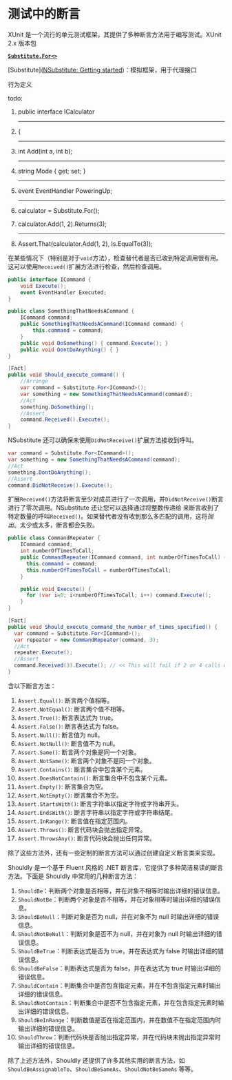 # 测试中的断言

XUnit 是一个流行的单元测试框架，其提供了多种断言方法用于编写测试。XUnit 2.x 版本包

**<u>`Substitute.For<>`</u>**

[Substitute]([NSubstitute: Getting started](https://nsubstitute.github.io/help/getting-started/))：模拟框架，用于代理接口

行为定义

todo:

1. public interface ICalculator   
   
   ---

2. {   
   
   ---

3. int Add(int a, int b);   
   
   ---

4. string Mode { get; set; }   
   
   ---

5. event EventHandler PoweringUp;   
   
   ---



1. calculator = Substitute.For<ICalculator>();

2. calculator.Add(1, 2).Returns(3);   
   
   ---

3. Assert.That(calculator.Add(1, 2), Is.EqualTo(3));



在某些情况下（特别是对于`void`方法），检查替代者是否已收到特定调用很有用。这可以使用`Received()`扩展方法进行检查，然后检查调用。

```csharp
public interface ICommand {
    void Execute();
    event EventHandler Executed;
}

public class SomethingThatNeedsACommand {
    ICommand command;
    public SomethingThatNeedsACommand(ICommand command) { 
        this.command = command;
    }
    public void DoSomething() { command.Execute(); }
    public void DontDoAnything() { }
}

[Fact]
public void Should_execute_command() {
    //Arrange
    var command = Substitute.For<ICommand>();
    var something = new SomethingThatNeedsACommand(command);
    //Act
    something.DoSomething();
    //Assert
    command.Received().Execute();
}
```

NSubstitute 还可以确保未使用`DidNotReceive()`扩展方法接收到呼叫。

```csharp
var command = Substitute.For<ICommand>();
var something = new SomethingThatNeedsACommand(command);
//Act
something.DontDoAnything();
//Assert
command.DidNotReceive().Execute();
```

扩展`Received()`方法将断言至少对成员进行了一次调用，并`DidNotReceive()`断言进行了零次调用。NSubstitute 还让您可以选择通过将整数传递给 来断言收到了特定数量的呼叫`Received()`。如果替代者没有收到那么多匹配的调用，这将*抛出*。太少或太多，断言都会失败。

```csharp
public class CommandRepeater {
    ICommand command;
    int numberOfTimesToCall;
    public CommandRepeater(ICommand command, int numberOfTimesToCall) {
      this.command = command;
      this.numberOfTimesToCall = numberOfTimesToCall;
    }

    public void Execute() { 
      for (var i=0; i<numberOfTimesToCall; i++) command.Execute();
    }
}

[Fact]
public void Should_execute_command_the_number_of_times_specified() {
  var command = Substitute.For<ICommand>();
  var repeater = new CommandRepeater(command, 3);
  //Act
  repeater.Execute();
  //Assert
  command.Received(3).Execute(); // << This will fail if 2 or 4 calls were received
}
```

含以下断言方法：

1. `Assert.Equal()`: 断言两个值相等。
2. `Assert.NotEqual()`: 断言两个值不相等。
3. `Assert.True()`: 断言表达式为 true。
4. `Assert.False()`: 断言表达式为 false。
5. `Assert.Null()`: 断言值为 null。
6. `Assert.NotNull()`: 断言值不为 null。
7. `Assert.Same()`: 断言两个对象是同一个对象。
8. `Assert.NotSame()`: 断言两个对象不是同一个对象。
9. `Assert.Contains()`: 断言集合中包含某个元素。
10. `Assert.DoesNotContain()`: 断言集合中不包含某个元素。
11. `Assert.Empty()`: 断言集合为空。
12. `Assert.NotEmpty()`: 断言集合不为空。
13. `Assert.StartsWith()`: 断言字符串以指定字符或字符串开头。
14. `Assert.EndsWith()`: 断言字符串以指定字符或字符串结尾。
15. `Assert.InRange()`: 断言值在指定范围内。
16. `Assert.Throws()`: 断言代码块会抛出指定异常。
17. `Assert.ThrowsAny()`: 断言代码块会抛出任何异常。

除了这些方法外，还有一些定制的断言方法可以通过创建自定义断言类来实现。

Shouldly 是一个基于 Fluent 风格的 .NET 断言库，它提供了多种简洁易读的断言方法。下面是 Shouldly 中常用的几种断言方法：

1. `ShouldBe`：判断两个对象是否相等，并在对象不相等时输出详细的错误信息。
2. `ShouldNotBe`：判断两个对象是否不相等，并在对象相等时输出详细的错误信息。
3. `ShouldBeNull`：判断对象是否为 null，并在对象不为 null 时输出详细的错误信息。
4. `ShouldNotBeNull`：判断对象是否不为 null，并在对象为 null 时输出详细的错误信息。
5. `ShouldBeTrue`：判断表达式是否为 true，并在表达式为 false 时输出详细的错误信息。
6. `ShouldBeFalse`：判断表达式是否为 false，并在表达式为 true 时输出详细的错误信息。
7. `ShouldContain`：判断集合中是否包含指定元素，并在不包含指定元素时输出详细的错误信息。
8. `ShouldNotContain`：判断集合中是否不包含指定元素，并在包含指定元素时输出详细的错误信息。
9. `ShouldBeInRange`：判断数值是否在指定范围内，并在数值不在指定范围内时输出详细的错误信息。
10. `ShouldThrow`：判断代码块是否抛出指定异常，并在代码块未抛出指定异常时输出详细的错误信息。

除了上述方法外，Shouldly 还提供了许多其他实用的断言方法，如 `ShouldBeAssignableTo`、`ShouldBeSameAs`、`ShouldNotBeSameAs` 等等。
